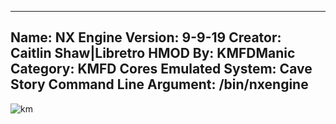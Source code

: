-----------------------
Name: NX Engine
Version: 9-9-19
Creator: Caitlin Shaw|Libretro
HMOD By: KMFDManic
Category: KMFD Cores
Emulated System: Cave Story
Command Line Argument: /bin/nxengine
-----------------------
![km](https://i.imgur.com/vt8YWqJ.png)
